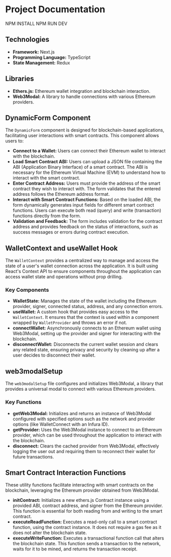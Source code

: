 # Project Documentation

NPM INSTALL
NPM RUN DEV

## Technologies

- **Framework:** Next.js
- **Programming Language:** TypeScript
- **State Management:** Redux

## Libraries

- **Ethers.js:** Ethereum wallet integration and blockchain interaction.
- **Web3Modal:** A library to handle connections with various Ethereum providers.

## DynamicForm Component

The `DynamicForm` component is designed for blockchain-based applications, facilitating user interactions with smart contracts. This component allows users to:

- **Connect to a Wallet:** Users can connect their Ethereum wallet to interact with the blockchain.
- **Load Smart Contract ABI:** Users can upload a JSON file containing the ABI (Application Binary Interface) of a smart contract. The ABI is necessary for the Ethereum Virtual Machine (EVM) to understand how to interact with the smart contract.
- **Enter Contract Address:** Users must provide the address of the smart contract they wish to interact with. The form validates that the entered address follows the Ethereum address format.
- **Interact with Smart Contract Functions:** Based on the loaded ABI, the form dynamically generates input fields for different smart contract functions. Users can execute both read (query) and write (transaction) functions directly from the form.
- **Validation and Feedback:** The form includes validation for the contract address and provides feedback on the status of interactions, such as success messages or errors during contract execution.

## WalletContext and useWallet Hook

The `WalletContext` provides a centralized way to manage and access the state of a user's wallet connection across the application. It is built using React's Context API to ensure components throughout the application can access wallet state and operations without prop drilling.

### Key Components

- **WalletState:** Manages the state of the wallet including the Ethereum provider, signer, connected status, address, and any connection errors.
- **useWallet:** A custom hook that provides easy access to the `WalletContext`. It ensures that the context is used within a component wrapped by `WalletProvider` and throws an error if not.
- **connectWallet:** Asynchronously connects to an Ethereum wallet using Web3Modal, setting up the provider and signer for interacting with the blockchain.
- **disconnectWallet:** Disconnects the current wallet session and clears any related state, ensuring privacy and security by cleaning up after a user decides to disconnect their wallet.

## web3modalSetup

The `web3modalSetup` file configures and initializes Web3Modal, a library that provides a universal modal to connect with various Ethereum providers.

### Key Functions

- **getWeb3Modal:** Initializes and returns an instance of Web3Modal configured with specified options such as the network and provider options (like WalletConnect with an Infura ID).
- **getProvider:** Uses the Web3Modal instance to connect to an Ethereum provider, which can be used throughout the application to interact with the blockchain.
- **disconnect:** Clears the cached provider from Web3Modal, effectively logging the user out and requiring them to reconnect their wallet for future transactions.

## Smart Contract Interaction Functions

These utility functions facilitate interacting with smart contracts on the blockchain, leveraging the Ethereum provider obtained from Web3Modal.

- **initContract:** Initializes a new ethers.js Contract instance using a provided ABI, contract address, and signer from the Ethereum provider. This function is essential for both reading from and writing to the smart contract.
- **executeReadFunction:** Executes a read-only call to a smart contract function, using the contract instance. It does not require a gas fee as it does not alter the blockchain state.
- **executeWriteFunction:** Executes a transactional function call that alters the blockchain state. This function sends a transaction to the network, waits for it to be mined, and returns the transaction receipt.
